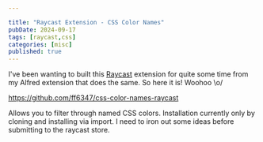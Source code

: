 ```yaml
---

title: "Raycast Extension - CSS Color Names"
pubDate: 2024-09-17
tags: [raycast,css]
categories: [misc]
published: true
---
```


I've been wanting to built this [Raycast](https://www.raycast.com/) extension for quite some time from my Alfred extension that does the same. So here it is! Woohoo \o/

https://github.com/ff6347/css-color-names-raycast

Allows you to filter through named CSS colors. Installation currently only by cloning and installing via import. I need to iron out some ideas before submitting to the raycast store. 